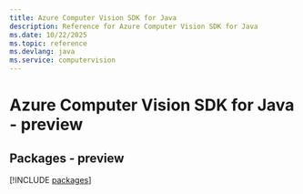 ```yaml
---
title: Azure Computer Vision SDK for Java
description: Reference for Azure Computer Vision SDK for Java
ms.date: 10/22/2025
ms.topic: reference
ms.devlang: java
ms.service: computervision
---
```

# Azure Computer Vision SDK for Java - preview
## Packages - preview
[!INCLUDE [packages](computer-vision-index.md)]